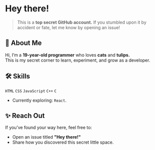 # Hey there!  
> This is a **top secret GitHub account.** If you stumbled upon it by accident or fate, let me know by opening an issue!  

## 🌷 About Me  
Hi, I’m a **19-year-old programmer** who loves **cats** and **tulips.**  
This is my secret corner to learn, experiment, and grow as a developer.  


## 🛠️ Skills  
`HTML` `CSS` `JavaScript` `C++` `C`  
- Currently exploring: `React`.  


## ✨ Reach Out  
If you’ve found your way here, feel free to:  
- Open an issue titled **"Hey there!"**  
- Share how you discovered this secret little space.  
